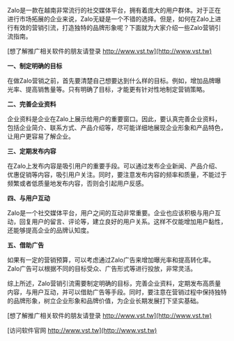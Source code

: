 Zalo是一款在越南非常流行的社交媒体平台，拥有着庞大的用户群体。对于正在进行市场拓展的企业来说，Zalo无疑是一个不错的选择。但是，如何在Zalo上进行有效的营销引流，打造独特的品牌形象呢？下面就为大家介绍一些Zalo营销引流指南。

[想了解推广相关软件的朋友请登录 http://www.vst.tw](http://www.vst.tw)

**一、制定明确的目标**

在做Zalo营销之前，首先要清楚自己想要达到什么样的目标。例如，增加品牌曝光率、提高销售量等。只有明确了目标，才能更有针对性地制定营销策略。

**二、完善企业资料**

企业资料是企业在Zalo上展示给用户的重要窗口。因此，要认真完善企业资料，包括企业简介、联系方式、产品介绍等，尽可能详细地展现企业形象和产品特色，让用户更容易了解企业。

**三、定期发布内容**

在Zalo上发布内容是吸引用户的重要手段。可以通过发布企业新闻、产品介绍、优惠促销等内容，吸引用户关注。同时，要注意发布内容的频率和质量，不能过于频繁或者低质量地发布内容，否则会引起用户反感。

**四、与用户互动**

Zalo是一个社交媒体平台，用户之间的互动非常重要。企业也应该积极与用户互动，回复用户的留言、评论等，建立良好的用户关系。这样不仅能增加用户黏性，还能够提高企业的品牌认知度。

**五、借助广告**

如果有一定的营销预算，可以考虑通过Zalo广告来增加曝光率和提高转化率。Zalo广告可以根据不同的目标受众、广告形式等进行投放，非常灵活。

综上所述，Zalo营销引流需要制定明确的目标，完善企业资料，定期发布高质量内容，与用户互动，并可以借助广告等手段。同时，要注意在营销过程中保持独特的品牌形象，树立企业形象和品牌价值，为企业长期发展打下坚实基础。

[想了解推广相关软件的朋友请登录 http://www.vst.tw](http://www.vst.tw)


[访问软件官网 http://www.vst.tw](http://www.vst.tw)
